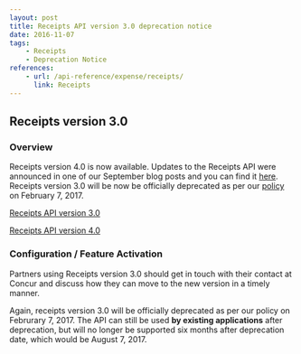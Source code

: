 ```yaml
---
layout: post
title: Receipts API version 3.0 deprecation notice
date: 2016-11-07
tags:
    - Receipts
    - Deprecation Notice
references:
    - url: /api-reference/expense/receipts/
      link: Receipts
---
```



## Receipts version 3.0

### Overview

Receipts version 4.0 is now available. Updates to the Receipts API were announced in one of our September blog posts and you can find it [here](https://developer.concur.com/2016/09/12/API-Receipt-Update.html). Receipts version 3.0 will be now be officially deprecated as per our [policy](https://developer.concur.com/tools-support/reference/deprecation-policy.html) on February 7, 2017.

[Receipts API version 3.0](/api-reference-deprecated/version-three/receipts.html)

[Receipts API version 4.0](https://developer.concur.com/api-reference/expense/receipts/)

### Configuration / Feature Activation

Partners using Receipts version 3.0 should get in touch with their contact at Concur and discuss how they can move to the new version in a timely manner.

Again, receipts version 3.0 will be officially deprecated as per our policy on Februrary 7, 2017. The API can still be used **by existing applications** after deprecation, but will no longer be supported six months after deprecation date, which would be August 7, 2017.
